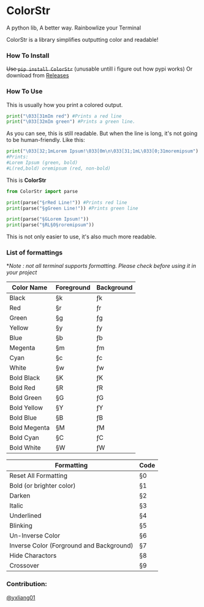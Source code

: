 # ColorStr
A python lib, A better way. 
Rainbowlize your Terminal

ColorStr is a library simplifies outputting color and readable!

### How To Install

~~Use `pip install ColorStr`~~ (unusable untill i figure out how pypi works)
Or download from [Releases](https://www.github.com/mclt0568/ColorStr/releases)

### How To Use

This is usually how you print a colored output.
```python
print("\033[31mIm red") #Prints a red line
print("\033[32mIm green") #Prints a green line.
```
As you can see, this is still readable.
But when the line is long, it's not going to be human-friendly. Like this:
```python
print("\033[32;1mLorem Ipsum!\033[0m\n\033[31;1mL\033[0;31moremipsum")
#Prints:
#Lorem Ipsum (green, bold)
#L(red,bold) oremipsum (red, non-bold)
```

This is **ColorStr**

```python
from ColorStr import parse

print(parse("§rRed Line!")) #Prints red line
print(parse("§gGreen Line!")) #Prints green line

print(parse("§GLorem Ipsum!"))
print(parse("§RL§0§roremipsum"))
```
This is not only easier to use, it's also much more readable.

### List of formattings

**Note : not all terminal supports formatting. Please check before using it in your project* 

| Color Name   | Foreground | Background |
| ------------ | ---------- | ---------- |
| Black        | §k         | ƒk         |
| Red          | §r         | ƒr         |
| Green        | §g         | ƒg         |
| Yellow       | §y         | ƒy         |
| Blue         | §b         | ƒb         |
| Megenta      | §m         | ƒm         |
| Cyan         | §c         | ƒc         |
| White        | §w         | ƒw         |
| Bold Black   | §K         | ƒK         |
| Bold Red     | §R         | ƒR         |
| Bold Green   | §G         | ƒG         |
| Bold Yellow  | §Y         | ƒY         |
| Bold Blue    | §B         | ƒB         |
| Bold Megenta | §M         | ƒM         |
| Bold Cyan    | §C         | ƒC         |
| Bold White   | §W         | ƒW         |



| Formatting | Code |
| ---------- | ---- |
| Reset All Formatting       | §0  |
| Bold (or brighter color)      | §1  |
| Darken      | §2  |
| Italic      | §3  |
| Underlined      | §4  |
| Blinking      | §5  |
| Un-Inverse Color      | §6  |
| Inverse Color (Forground and Background)      | §7  |
| Hide Charactors      | §8  |
| Crossover      | §9  |

### Contribution:
[@yxliang01](https://www.github.com/yxliang01)
